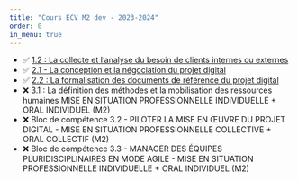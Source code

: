 ```yaml
---
title: "Cours ECV M2 dev - 2023-2024"
order: 0
in_menu: true
---
```

- ✅ [1.2 : La collecte et l’analyse du besoin de clients internes ou externes](./collecte%20et%20analyse%20besoin%20client%20(12).html)
- ✅ [2.1 - La conception et la négociation du projet digital](./la%20conception%20et%20la%20negociation%20du%20projet%20digital%20(21).html)
- ✅ [2.2 : La formalisation des documents de référence du projet digital](./la%20formalisation%20des%20documents%20de%20reference%20du%20projet%20digital%20(22).html)
- ❌ 3.1 : La définition des méthodes et la mobilisation des ressources humaines MISE EN SITUATION PROFESSIONNELLE INDIVIDUELLE + ORAL INDIVIDUEL (M2)
- ❌ Bloc de compétence 3.2 - PILOTER LA MISE EN ŒUVRE DU PROJET DIGITAL - MISE EN SITUATION PROFESSIONNELLE COLLECTIVE + ORAL COLLECTIF (M2)
- ❌ Bloc de compétence 3.3 - MANAGER DES ÉQUIPES PLURIDISCIPLINAIRES EN MODE AGILE - MISE EN SITUATION PROFESSIONNELLE INDIVIDUELLE + ORAL INDIVIDUEL (M2) 